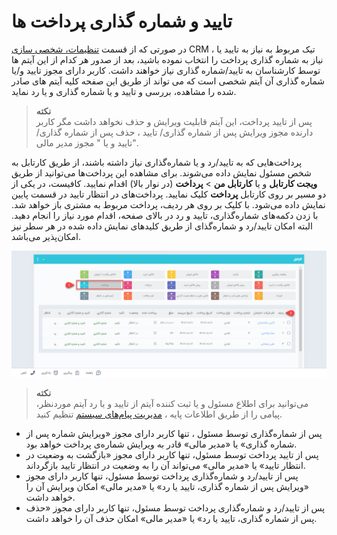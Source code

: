 # تایید و شماره گذاری پرداخت ها
در صورتی که از قسمت [تنظیمات، شخصی سازی](https://github.com/1stco/PayamGostarDocs/tree/master/Help/Settings/Personalization-crm/Factor-management/Factor-management.md) CRM ، تیک مربوط به نیاز به تایید یا نیاز به شماره گذاری پرداخت را انتخاب نموده باشید، بعد از صدور هر کدام از این آیتم ها توسط کارشناسان به تایید/شماره گذاری نیاز خواهند داشت. کاربر دارای مجوز تایید و/یا شماره گذاری آن آیتم شخصی است که می تواند از طریق این صفحه کلیه آیتم های صادر شده را مشاهده، بررسی و تایید و یا شماره گذاری و یا رد نماید.

> **نکته**<br>
 پس از تایید پرداخت، این آیتم قابلیت ویرایش و حذف نخواهد داشت مگر کاربر دارنده مجوز ویرایش  پس از شماره گذاری/ تایید ،  حذف  پس از شماره گذاری/ تایید و یا  " مجوز مدیر مالی".<br>

پرداخت‌هایی که به تایید/رد و یا شماره‌گذاری نیاز داشته باشند، از طریق کارتابل به شخص مسئول نمایش داده می‌شوند. برای مشاهده این پرداخت‌ها می‌توانید از طریق **ویجت کارتابل** و یا **کارتابل من** > **پرداخت** (در نوار بالا) اقدام نمایید. کافیست، در یکی از دو مسیر بر روی کارتابل **پرداخت** کلیک نمایید. پرداخت‌های در انتظار تایید در قسمت پایین نمایش داده می‌شود. با کلیک بر روی هر ردیف، پرداخت مربوط به مشتری باز خواهد شد. با زدن دکمه‌های شماره‌گذاری، تایید و رد در بالای صفحه، اقدام مورد نیاز را انجام دهید. البته امکان تایید/رد و شماره‌‌گذای از طریق کلیدهای نمایش داده شده در هر سطر نیز امکان‌پذیر می‌باشد.
 
 ![کارتابل تایید و شماره‌گذاری پرداخت ها ](./Images/payment-confirmation-cartable.png)
 
 > **نکته**<br>
  می‌توانید برای اطلاع مسئول و یا ثبت کننده آیتم از تایید و یا رد آیتم موردنظر، پیامی را از طریق اطلاعات پایه ، [ مدیریت پیام‌های سیستم](https://github.com/1stco/PayamGostarDocs/blob/master/Help/Basic-Information/Manage-system-messages/Manage-system-messages.md) تنظیم کنید.<br>


- پس از شماره‌گذاری توسط مسئول
، تنها کاربر دارای مجوز «ویرایش شماره پس از شماره گذاری» یا «مدیر مالی» قادر به ویرایش شماره‌ی پرداخت خواهد بود.
- پس از تایید 
پرداخت توسط مسئول، تنها کاربر دارای مجوز «بازگشت به وضعیت در انتظار تایید» یا «مدیر مالی» می‌تواند آن را به وضعیت در انتظار تایید بازگرداند.
- پس از تایید/رد و شماره‌گذاری پرداخت توسط مسئول، تنها کاربر دارای مجوز «ویرایش پس از شماره گذاری، تایید یا رد» یا «مدیر مالی» امکان ویرایش آن را خواهد داشت.
- پس از تایید/رد و شماره‌گذاری پرداخت توسط مسئول، تنها کاربر دارای مجوز «حذف پس از شماره گذاری، تایید یا رد» یا «مدیر مالی» امکان حذف آن را خواهد داشت.
